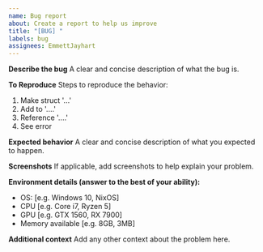```yaml
---
name: Bug report
about: Create a report to help us improve
title: "[BUG] "
labels: bug
assignees: EmmettJayhart
---
```


**Describe the bug**
A clear and concise description of what the bug is.

**To Reproduce**
Steps to reproduce the behavior:

1. Make struct '...'
2. Add to '....'
3. Reference '....'
4. See error

**Expected behavior**
A clear and concise description of what you expected to happen.

**Screenshots**
If applicable, add screenshots to help explain your problem.

**Environment details (answer to the best of your ability):**

- OS: [e.g. Windows 10, NixOS]
- CPU [e.g. Core i7, Ryzen 5]
- GPU [e.g. GTX 1560, RX 7900]
- Memory available [e.g. 8GB, 3MB]

**Additional context**
Add any other context about the problem here.
